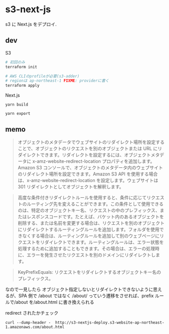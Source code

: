 # s3-next-js

s3 に Next.js をデプロイ.

## dev

S3

```zsh
# 初回のみ
terraform init

# AWS CLIのprofileが必要(s3-adder)
# regionは ap-northeast-1 FIXME: providerに書く
terraform apply
```

Next.js

```
yarn build

yarn export
```

## memo

> オブジェクトのメタデータでウェブサイトのリダイレクト場所を設定することで、オブジェクトのリクエストを別のオブジェクトまたは URL にリダイレクトできます。リダイレクトを設定するには、オブジェクトメタデータに x-amz-website-redirect-location プロパティを追加します。Amazon S3 コンソールで、オブジェクトのメタデータ内のウェブサイトのリダイレクト場所を設定できます。Amazon S3 API を使用する場合は、x-amz-website-redirect-location を設定します。ウェブサイトは 301 リダイレクトとしてオブジェクトを解釈します。

> 高度な条件付きリダイレクトルールを使用すると、条件に応じてリクエストのルーティング先を変えることができます。この条件として使用できるのは、特定のオブジェクトキー名、リクエストの中のプレフィックス、またはレスポンスコードです。たとえば、バケット内のあるオブジェクトを削除する、または名前を変更する場合は、リクエストを別のオブジェクトにリダイレクトするルーティングルールを追加します。フォルダを使用できなくする場合は、ルーティングルールを追加して別のウェブページにリクエストをリダイレクトできます。ルーティングルールは、エラー状態を処理するために追加することもできます。その場合は、エラーの処理時に、エラーを発生させたリクエストを別のドメインにリダイレクトします。

> KeyPrefixEquals: リクエストをリダイレクトするオブジェクトキー名のプレフィックス。

なので一見したら オブジェクト指定しないとリダイレクトできないように思えるが、SPA 側で /about ではなく /about/ っていう遷移をさせれば、prefix ルールで/about を/about.html に書き換えられる

redirect されたかチェック

```
curl --dump-header -  http://s3-nextjs-deploy.s3-website-ap-northeast-1.amazonaws.com/about.html
```
